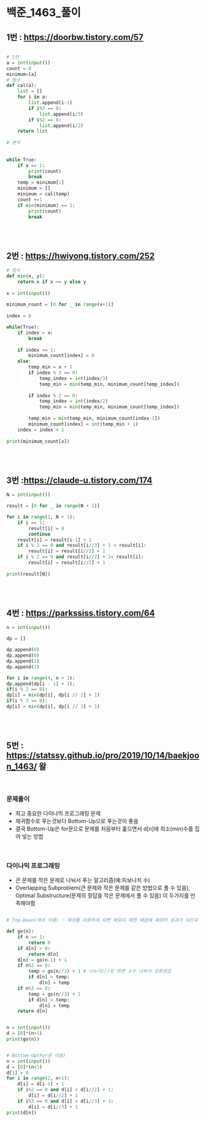 # 백준_1463_풀이


## 1번 :  https://doorbw.tistory.com/57

```py

# 1번
a = int(input())
count = 0
minimum=[a]
# 함수 
def cal(a):
    list = []
    for i in a:
        list.append(i-1)
        if i%3 == 0:
            list.append(i/3)
        if i%2 == 0:
            list.append(i/2)
    return list
 
# 본식 
    
    
while True:
    if a == 1:
        print(count)
        break
    temp = minimum[:]
    minimum = []
    minimum = cal(temp)
    count +=1
    if min(minimum) == 1:
        print(count)
        break

```

<br>
<br>

## 2번 : https://hwiyong.tistory.com/252

```py
# 함수
def min(x, y):
    return x if x <= y else y
 
x = int(input())
 
minimum_count = [0 for _ in range(x+1)]
 
index = 0

while(True):
    if index > x:
        break
 
    if index <= 1:
        minimum_count[index] = 0
    else:
        temp_min = x + 1
        if index % 3 == 0:
            temp_index = int(index/3)
            temp_min = min(temp_min, minimum_count[temp_index])
 
        if index % 2 == 0:
            temp_index = int(index/2)
            temp_min = min(temp_min, minimum_count[temp_index])
 
        temp_min = min(temp_min, minimum_count[index-1])
        minimum_count[index] = int(temp_min + 1)
    index = index + 1
    
print(minimum_count[x])

```
<br>
<br>

## 3번 :https://claude-u.tistory.com/174

```py
N = int(input())

result = [0 for _ in range(N + 1)]

for i in range(1, N + 1):
    if i == 1:
        result[i] = 0
        continue
    result[i] = result[i-1] + 1
    if i % 3 == 0 and result[i//3] + 1 < result[i]:
        result[i] = result[i//3] + 1
    if i % 2 == 0 and result[i//2] + 1< result[i]:
        result[i] = result[i//2] + 1
        
print(result[N])

```
<br>
<br>

## 4번 : https://parkssiss.tistory.com/64

```py
n = int(input())

dp = []

dp.append(0)
dp.append(0)
dp.append(1)
dp.append(1)

for i in range(4, n + 1):
dp.append(dp[i - 1] + 1);
if(i % 2 == 0):
dp[i] = min(dp[i], dp[i // 2] + 1)
if(i % 3 == 0):
dp[i] = min(dp[i], dp[i // 3] + 1)


```
<br>
<br>

## 5번 : https://statssy.github.io/pro/2019/10/14/baekjoon_1463/ 왈
<br>

### 문제풀이
- 최고 중요한 다이나믹 프로그래밍 문제
- 재귀함수로 푸는것보다 Bottom-Up으로 푸는것이 좋음
- 결국 Bottom-Up은 for문으로 문제를 처음부터 훑으면서 d[n]에 최소(min)수를 집어 넣는 방법
<br>
 
### 다이나믹 프로그래밍
- 큰 문제를 작은 문제로 나눠서 푸는 알고리즘(예:피보나치 수)
- Overlapping Subproblem(큰 문제와 작은 문제를 같은 방법으로 풀 수 있음), Optimal Substructure(문제의 정답을 작은 문제에서 풀 수 있음) 이 두가지를 만족해야함

```py

# Top-Down(재귀 이용) : 재귀를 이용하게 되면 메모리 제한 때문에 메모리 초과가 되므로 Bottom-Up으로 푸는 것이 좋다.

def go(n):
    if n == 1:
        return 0
    if d[n] > 0:
        return d[n]
    d[n] = go(n-1) + 1
    if n%2 == 0:
        temp = go(n//2) + 1 # 나누기(/)로 하면 소수 나와서 오류생김
        if d[n] > temp:
            d[n] = temp
    if n%3 == 0:
        temp = go(n//3) + 1
        if d[n] > temp:
            d[n] = temp
    return d[n]


n = int(input())
d = [0]*(n+1)
print(go(n))


# Bottom-Up(For문 이용)
n = int(input())
d = [0]*(n+1)
d[1] = 0
for i in range(2, n+1):
    d[i] = d[i-1] + 1
    if i%2 == 0 and d[i] > d[i//2] + 1:
        d[i] = d[i//2] + 1
    if i%3 == 0 and d[i] > d[i//3] + 1:
        d[i] = d[i//3] + 1
print(d[n])

```
<br>
<br>